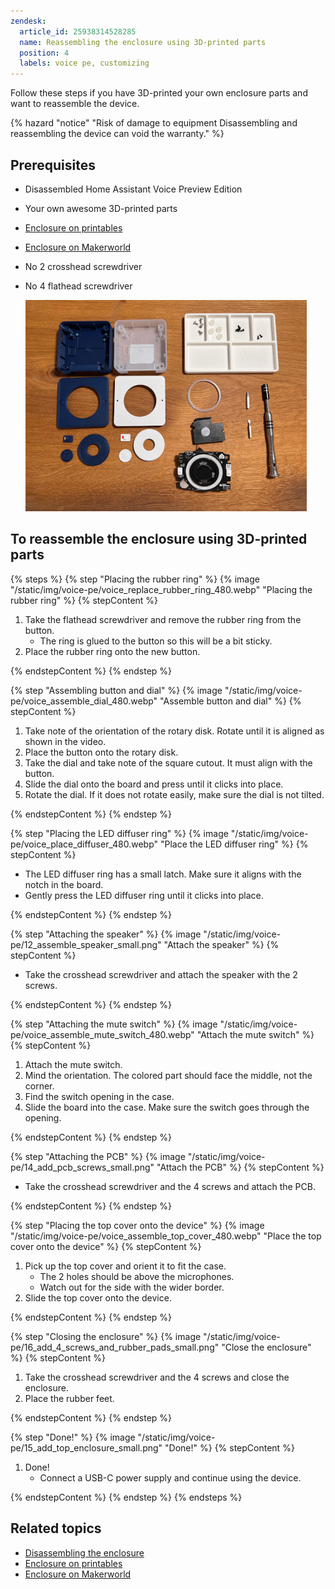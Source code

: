 ```yaml
---
zendesk:
  article_id: 25938314528285
  name: Reassembling the enclosure using 3D-printed parts
  position: 4
  labels: voice pe, customizing
---
```


Follow these steps if you have 3D-printed your own enclosure parts and want to reassemble the device.

{% hazard "notice" "Risk of damage to equipment Disassembling and reassembling the device can void the warranty." %}

## Prerequisites

- Disassembled Home Assistant Voice Preview Edition
- Your own awesome 3D-printed parts
- [Enclosure on printables](https://www.printables.com/model/1110526)
- [Enclosure on Makerworld](https://makerworld.com/models/885769)
- No 2 crosshead screwdriver
- No 4 flathead screwdriver

   ![Disassembled device](/static/img/voice-pe/voice_assembly_prereq_small.jpg)

## To reassemble the enclosure using 3D-printed parts

{% steps %}
{% step "Placing the rubber ring" %}
{% image "/static/img/voice-pe/voice_replace_rubber_ring_480.webp" "Placing the rubber ring" %}
{% stepContent %}

   1. Take the flathead screwdriver and remove the rubber ring from the button.
      - The ring is glued to the button so this will be a bit sticky.
   2. Place the rubber ring onto the new button.

{% endstepContent %}
{% endstep %}

{% step "Assembling button and dial" %}
{% image "/static/img/voice-pe/voice_assemble_dial_480.webp" "Assemble button and dial" %}
{% stepContent %}

   1. Take note of the orientation of the rotary disk. Rotate until it is aligned as shown in the video.
   2. Place the button onto the rotary disk.
   3. Take the dial and take note of the square cutout. It must align with the button.
   4. Slide the dial onto the board and press until it clicks into place.
   5. Rotate the dial. If it does not rotate easily, make sure the dial is not tilted.

{% endstepContent %}
{% endstep %}

{% step "Placing the LED diffuser ring" %}
{% image "/static/img/voice-pe/voice_place_diffuser_480.webp" "Place the LED diffuser ring" %}
{% stepContent %}

   - The LED diffuser ring has a small latch. Make sure it aligns with the notch in the board.
   - Gently press the LED diffuser ring until it clicks into place.

{% endstepContent %}
{% endstep %}

{% step "Attaching the speaker" %}
{% image "/static/img/voice-pe/12_assemble_speaker_small.png" "Attach the speaker" %}
{% stepContent %}

   - Take the crosshead screwdriver and attach the speaker with the 2 screws.

{% endstepContent %}
{% endstep %}

{% step "Attaching the mute switch" %}
{% image "/static/img/voice-pe/voice_assemble_mute_switch_480.webp" "Attach the mute switch" %}
{% stepContent %}

   1. Attach the mute switch.
   2. Mind the orientation. The colored part should face the middle, not the corner.
   3. Find the switch opening in the case.
   4. Slide the board into the case. Make sure the switch goes through the opening.

{% endstepContent %}
{% endstep %}

{% step "Attaching the PCB" %}
{% image "/static/img/voice-pe/14_add_pcb_screws_small.png" "Attach the PCB" %}
{% stepContent %}

   - Take the crosshead screwdriver and the 4 screws and attach the PCB.

{% endstepContent %}
{% endstep %}

{% step "Placing the top cover onto the device" %}
{% image "/static/img/voice-pe/voice_assemble_top_cover_480.webp" "Place the top cover onto the device" %}
{% stepContent %}

   1. Pick up the top cover and orient it to fit the case.
      - The 2 holes should be above the microphones.
      - Watch out for the side with the wider border.
   2. Slide the top cover onto the device.

{% endstepContent %}
{% endstep %}

{% step "Closing the enclosure" %}
{% image "/static/img/voice-pe/16_add_4_screws_and_rubber_pads_small.png" "Close the enclosure" %}
{% stepContent %}

   1. Take the crosshead screwdriver and the 4 screws and close the enclosure.
   2. Place the rubber feet.

{% endstepContent %}
{% endstep %}

{% step "Done!" %}
{% image "/static/img/voice-pe/15_add_top_enclosure_small.png" "Done!" %}
{% stepContent %}

1. Done!
   - Connect a USB-C power supply and continue using the device.

{% endstepContent %}
{% endstep %}
{% endsteps %}

## Related topics

- [Disassembling the enclosure](/hc/en-us/articles/25938306296605)
- [Enclosure on printables](https://www.printables.com/model/1110526)
- [Enclosure on Makerworld](https://makerworld.com/models/885769)
